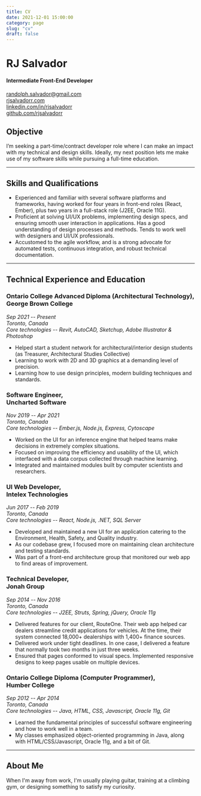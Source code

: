 ```yaml
---
title: CV
date: 2021-12-01 15:00:00
category: page
slug: "cv"
draft: false
---
```


# RJ Salvador

#### Intermediate Front-End Developer

[randolph.salvador@gmail.com](mailto:randolph.salvador@gmail.com)  
[rjsalvadorr.com](https://rjsalvadorr.com/)  
[linkedin.com/in/rjsalvadorr](https://www.linkedin.com/in/rjsalvadorr/)  
[github.com/rjsalvadorr](https://github.com/rjsalvadorr)

## Objective

I’m seeking a part-time/contract developer role where I can make an impact with my technical and design skills. Ideally, my next position lets me make use of my software skills while pursuing a full-time education.

---

## Skills and Qualifications

- Experienced and familiar with several software platforms and frameworks, having worked for four years in front-end roles (React, Ember), plus two years in a full-stack role (J2EE, Oracle 11G).
- Proficient at solving UI/UX problems, implementing design specs, and ensuring smooth user interaction in applications. Has a good understanding of design processes and methods. Tends to work well with designers and UI/UX professionals.
- Accustomed to the agile workflow, and is a strong advocate for automated tests, continuous integration, and robust technical documentation.

---

## Technical Experience and Education

### Ontario College Advanced Diploma (Architectural Technology),<br/>George Brown College

_Sep 2021 -- Present  
Toronto, Canada  
Core technologies -- Revit, AutoCAD, Sketchup, Adobe Illustrator & Photoshop_

- Helped start a student network for architectural/interior design students (as Treasurer, Architectural Studies Collective)
- Learning to work with 2D and 3D graphics at a demanding level of precision.
- Learning how to use design principles, modern building techniques and standards.

### Software Engineer,<br/>Uncharted Software

_Nov 2019 -- Apr 2021  
Toronto, Canada  
Core technologies -- Ember.js, Node.js, Express, Cytoscape_
 
- Worked on the UI for an inference engine that helped teams make decisions in extremely complex situations.
- Focused on improving the efficiency and usability of the UI, which interfaced with a data corpus collected through machine learning.
- Integrated and maintained modules built by computer scientists and researchers.

### UI Web Developer,<br/>Intelex Technologies

_Jun 2017 -- Feb 2019  
Toronto, Canada  
Core technologies -- React, Node.js, .NET, SQL Server_ 

- Developed and maintained a new UI for an application catering to the Environment, Health, Safety, and Quality industry.
- As our codebase grew, I focused more on maintaining clean architecture and testing standards.
- Was part of a front-end architecture group that monitored our web app to find areas of improvement.

### Technical Developer,<br/>Jonah Group

_Sep 2014 -- Nov 2016  
Toronto, Canada  
Core technologies -- J2EE, Struts, Spring, jQuery, Oracle 11g_

- Delivered features for our client, RouteOne. Their web app helped car dealers streamline credit applications for vehicles. At the time, their system connected 18,000+ dealerships with 1,400+ finance sources.
- Delivered work under tight deadlines. In one case, I delivered a feature that normally took two months in just three weeks.
- Ensured that pages conformed to visual specs. Implemented responsive designs to keep pages usable on multiple devices.

### Ontario College Diploma (Computer Programmer),<br/>Humber College

_Sep 2012 -- Apr 2014  
Toronto, Canada  
Core technologies -- Java, HTML, CSS, Javascript, Oracle 11g, Git_

- Learned the fundamental principles of successful software engineering and how to work well in a team.
- My classes emphasized object-oriented programming in Java, along with HTML/CSS/Javascript, Oracle 11g, and a bit of Git.

---

## About Me

When I'm away from work, I'm usually playing guitar, training at a climbing gym, or designing something to satisfy my curiosity.
